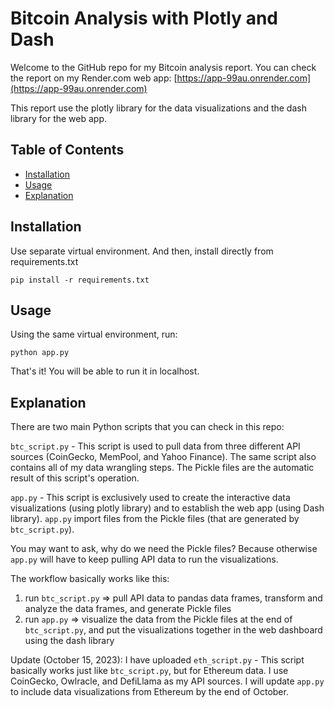 # Bitcoin Analysis with Plotly and Dash

Welcome to the GitHub repo for my Bitcoin analysis report. You can check the report on my Render.com web app: [https://app-99au.onrender.com](https://app-99au.onrender.com)

This report use the plotly library for the data visualizations and the dash library for the web app.

## Table of Contents

- [Installation](#installation)
- [Usage](#usage)
- [Explanation](#explanation)

## Installation

Use separate virtual environment. And then, install directly from requirements.txt
```
pip install -r requirements.txt
```

## Usage

Using the same virtual environment, run:
```
python app.py
```

That's it! You will be able to run it in localhost.

## Explanation
There are two main Python scripts that you can check in this repo:

`btc_script.py` - This script is used to pull data from three different API sources (CoinGecko, MemPool, and Yahoo Finance). The same script also contains all of my data wrangling steps. The Pickle files are the automatic result of this script's operation. 

`app.py` - This script is exclusively used to create the interactive data visualizations (using plotly library) and to establish the web app (using Dash library). `app.py` import files from the Pickle files (that are generated by `btc_script.py`).

You may want to ask, why do we need the Pickle files? Because otherwise `app.py` will have to keep pulling API data to run the visualizations.

The workflow basically works like this:
1. run `btc_script.py` => pull API data to pandas data frames, transform and analyze the data frames, and generate Pickle files
2. run `app.py` => visualize the data from the Pickle files at the end of `btc_script.py`, and put the visualizations together in the web dashboard using the dash library

Update (October 15, 2023): I have uploaded `eth_script.py` - This script basically works just like `btc_script.py`, but for Ethereum data. I use CoinGecko, Owlracle, and DefiLlama as my API sources. I will update `app.py` to include data visualizations from Ethereum by the end of October.